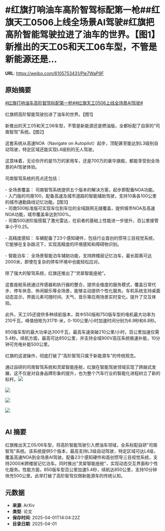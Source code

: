 # #红旗打响油车高阶智驾标配第一枪##红旗天工0506上线全场景AI驾驶#红旗把高阶智能驾驶拉进了油车的世界。【图1】新推出的天工05和天工06车型，不管是新能源还是...

**URL**: https://weibo.com/6105753431/Ple7WaP9F

## 原始摘要

<a href="https://m.weibo.cn/search?containerid=231522type%3D1%26t%3D10%26q%3D%23%E7%BA%A2%E6%97%97%E6%89%93%E5%93%8D%E6%B2%B9%E8%BD%A6%E9%AB%98%E9%98%B6%E6%99%BA%E9%A9%BE%E6%A0%87%E9%85%8D%E7%AC%AC%E4%B8%80%E6%9E%AA%23&amp;extparam=%23%E7%BA%A2%E6%97%97%E6%89%93%E5%93%8D%E6%B2%B9%E8%BD%A6%E9%AB%98%E9%98%B6%E6%99%BA%E9%A9%BE%E6%A0%87%E9%85%8D%E7%AC%AC%E4%B8%80%E6%9E%AA%23" data-hide=""><span class="surl-text">#红旗打响油车高阶智驾标配第一枪#</span></a><a href="https://m.weibo.cn/search?containerid=231522type%3D1%26t%3D10%26q%3D%23%E7%BA%A2%E6%97%97%E5%A4%A9%E5%B7%A50506%E4%B8%8A%E7%BA%BF%E5%85%A8%E5%9C%BA%E6%99%AFAI%E9%A9%BE%E9%A9%B6%23&amp;extparam=%23%E7%BA%A2%E6%97%97%E5%A4%A9%E5%B7%A50506%E4%B8%8A%E7%BA%BF%E5%85%A8%E5%9C%BA%E6%99%AFAI%E9%A9%BE%E9%A9%B6%23" data-hide=""><span class="surl-text">#红旗天工0506上线全场景AI驾驶#</span></a><br><br>红旗把高阶智能驾驶拉进了油车的世界。【图1】<br><br>新推出的天工05和天工06车型，不管是新能源还是燃油版，全都标配了自家的“司南智驾”系统。【图2】<br><br>这套系统从高速NOA（Navigate on Autopilot）起步，顶配甚至能达到L3级别自动驾驶，特定区域还能实现L4级别的无人驾驶。<br><br>这意味着，无论你开的是15万的家用车，还是700万的豪华旗舰，都能享受到全场景的AI驾驶体验。<br><br>司南智驾系统的亮点还包括：<br><br>- 全场景覆盖： 司南智驾系统提供五个版本的解决方案，起步即配备NOA功能。<br>      - 入门版的司南100，配备高速及城市道路的智能辅助驾驶，支持10条各100公里的城市通勤路线记忆功能。【图3】<br>      - 司南500标准版可实现车位到车位的全域路网无缝覆盖，提供城市NOA及高速NOA功能，城市覆盖率达到100%。<br>      - 司南500进阶版搭载了激光雷达，在前者的基础上性能进一步提升，百公里接管率小于0.25。<br><br>- 高精度感知： 车辆配备了23个感知硬件，包括行业首创的惯导三目视觉系统，它能够在复杂路况下，实现高精度的环境感知和障碍物识别。 <br><br>- 智能泊车： 全场景智能泊车辅助功能，支持跨楼层记忆泊车，最长距离可达2000米，即使在复杂的停车环境中也能轻松应对。<br><br>除了强大的智驾系统，红旗还推出了“灵犀智能座舱”。<br><br>这套座舱系统通过传感器和执行器的整合，提供全维度的服务模式，覆盖日常代步、停车休息、休闲娱乐等全场景，能够主动提供个性化服务。车机系统支持桌面动态显示，界面元素可随时间、天气、音乐等应用场景实时变化，提升了交互体验。<br><br>此外，天工05还提供多种续航版本，其中550版和750版车型的电机最大功率为210千瓦，峰值扭矩为317牛·米，0-100公里/小时加速时间分别为6.9秒和6.8秒。<br><br>850版车型的最大功率达300千瓦，最高车速突破210公里/小时，百公里加速仅需5.4秒。续航方面，最高可达850公里，并支持全域900V高压系统极速补能，10分钟可充电补能500公里。<br><br>红旗的这波操作，彻底打破了“高阶智驾只属于新能源车”的传统观念。<br><br>通过自研的司南智驾系统和灵犀智能座舱，红旗在智能驾驶领域实现了跨越式发展，这不仅是对自身品牌形象的提升，也为整个汽车行业的智能化进程树立了新的标杆。<img style="" src="https://tvax1.sinaimg.cn/large/006Fd7o3gy1i016dhj0ooj30u00e3k0n.jpg" referrerpolicy="no-referrer"><br><br><img style="" src="https://tvax3.sinaimg.cn/large/006Fd7o3gy1i016dj8w28g30dc06unpk.gif" referrerpolicy="no-referrer"><br><br><img style="" src="https://tvax4.sinaimg.cn/large/006Fd7o3gy1i016f2kgz6j30u00gw48d.jpg" referrerpolicy="no-referrer"><br><br><img style="" src="https://tvax3.sinaimg.cn/large/006Fd7o3gy1i016f4989pj30u00miapc.jpg" referrerpolicy="no-referrer"><br><br>

## AI 摘要

红旗推出天工05/06车型，将高阶智能驾驶引入燃油车领域，全系标配自研"司南智驾"系统。该系统提供5个版本，最高支持L3级自动驾驶，特定区域可达L4级，覆盖高速NOA到全场景AI驾驶。配备23个感知硬件和首创惯导三目视觉系统，支持2000米跨楼层记忆泊车。同时推出"灵犀智能座舱"，实现动态交互界面和个性化服务。性能方面，850版车型百公里加速5.4秒，续航达850公里，支持10分钟快充500公里。此举打破了高阶智驾仅限新能源车的传统认知。

## 元数据

- **来源**: ArXiv
- **类型**: 论文
- **保存时间**: 2025-04-01T14:04:22Z
- **目录日期**: 2025-04-01
